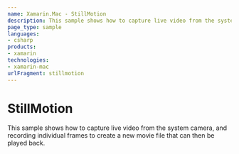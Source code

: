 ```yaml
---
name: Xamarin.Mac - StillMotion
description: This sample shows how to capture live video from the system camera, and recording individual frames to create a new movie file that can then be...
page_type: sample
languages:
- csharp
products:
- xamarin
technologies:
- xamarin-mac
urlFragment: stillmotion
---
```

# StillMotion

This sample shows how to capture live video from the system camera, and recording individual frames to create a new movie file that can then be played back.

